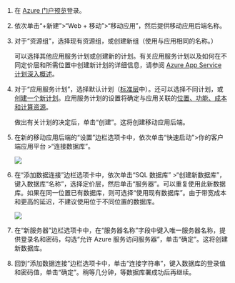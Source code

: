 1. 在 [Azure 门户预览]登录。

2. 依次单击“+新建”>“Web + 移动”>“移动应用”，然后提供移动应用后端名称。

3. 对于“资源组”，选择现有资源组，或创建新组（使用与应用相同的名称。）

    可以选择其他应用服务计划或创建新的计划。有关应用服务计划以及如何在不同定价层和所需位置中创建新计划的详细信息，请参阅 [Azure App Service 计划深入概述](../articles/app-service/azure-web-sites-web-hosting-plans-in-depth-overview.md)。

4. 对于“应用服务计划”，选择默认计划（[标准层](https://www.azure.cn/pricing/details/app-service/)中）。还可以选择不同计划，或[创建一个新计划](../articles/app-service/azure-web-sites-web-hosting-plans-in-depth-overview.md#create-an-app-service-plan)。应用服务计划的设置将确定与应用关联的[位置、功能、成本和计算资源](https://www.azure.cn/pricing/details/app-service)。

    做出有关计划的决定后，单击“创建”。这将创建移动应用后端。

6. 在新的移动应用后端的“设置”边栏选项卡中，依次单击“快速启动”>你的客户端应用平台 >“连接数据库”。

    ![](./media/app-service-mobile-dotnet-backend-create-new-service/dotnet-backend-create-data-connection.png)

7. 在“添加数据连接”边栏选项卡中，依次单击“SQL 数据库” >“创建新数据库”，键入数据库“名称”，选择定价层，然后单击“服务器”。可以重复使用此新数据库。如果在同一位置已有数据库，则可选择“使用现有数据库”。由于带宽成本和更高的延迟，不建议使用位于不同位置的数据库。

    ![](./media/app-service-mobile-dotnet-backend-create-new-service/dotnet-backend-create-db.png)

8. 在“新服务器”边栏选项卡中，在“服务器名称”字段中键入唯一服务器名称，提供登录名和密码，勾选“允许 Azure 服务访问服务器”，单击“确定”。这将创建新数据库。

9. 回到“添加数据连接”边栏选项卡中，单击“连接字符串”，键入数据库的登录值和密码值，单击“确定”。稍等几分钟，等数据库署成功后再继续。

<!-- URLs. -->
[Azure 门户预览]: https://portal.azure.cn/

<!---HONumber=Mooncake_0919_2016-->